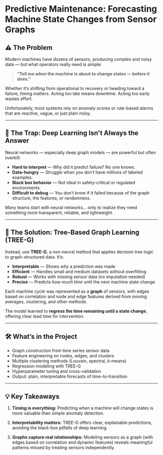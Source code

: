 # Predictive Maintenance: Forecasting Machine State Changes from Sensor Graphs

## ⚠️ The Problem

Modern machines have dozens of sensors, producing complex and noisy data — but what operators really need is simple:

> **“Tell me *when* the machine is about to change states — before it does.”**

Whether it’s shifting from operational to recovery or heading toward a failure, timing matters. Acting too late means downtime. Acting too early wastes effort.

Unfortunately, most systems rely on anomaly scores or rule-based alarms that are reactive, vague, or just plain noisy.

---

## 🧠 The Trap: Deep Learning Isn't Always the Answer

Neural networks — especially deep graph models — are powerful but often overkill:

* **Hard to interpret** — Why did it predict failure? No one knows.  
* **Data-hungry** — Struggle when you don’t have millions of labeled examples.  
* **Black box behavior** — Not ideal in safety-critical or regulated environments.  
* **Difficult to debug** — You don’t know if it failed because of the graph structure, the features, or randomness.  

Many teams start with neural networks… only to realize they need something more transparent, reliable, and lightweight.

---

## 🌳 The Solution: Tree-Based Graph Learning (TREE-G)

Instead, use **TREE-G**, a non-neural method that applies decision tree logic to graph-structured data. It’s:

* **Interpretable** — Shows *why* a prediction was made  
* **Efficient** — Handles small and medium datasets without overfitting  
* **Robust** — Works with missing sensor data (no imputation needed)  
* **Precise** — Predicts *how much time* until the next machine state change  

Each machine cycle was represented as a **graph** of sensors, with edges based on correlation and node and edge features derived from moving averages, clustering, and other methods.

The model learned to **regress the time remaining until a state change**, offering clear lead time for intervention.

---

## 🛠️ What’s in the Project

* Graph construction from time series sensor data  
* Feature engineering on nodes, edges, and clusters  
* Multiple clustering methods (Louvain, spectral, k-means)  
* Regression modeling with TREE-G  
* Hyperparameter tuning and cross-validation  
* Output: plain, interpretable forecasts of time-to-transition  

---

## 💡 Key Takeaways

1. **Timing is everything:** Predicting *when* a machine will change states is more valuable than simple anomaly detection.

2. **Interpretability matters:** TREE-G offers clear, explainable predictions, avoiding the black-box pitfalls of deep learning.

3. **Graphs capture real relationships:** Modeling sensors as a graph (with edges based on correlation and dynamic features) reveals meaningful patterns missed by treating sensors independently.
